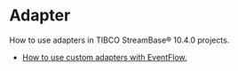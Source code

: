 # Adapter

How to use adapters in TIBCO StreamBase&reg; 10.4.0 projects.

* [How to use custom adapters with EventFlow.](custom)
